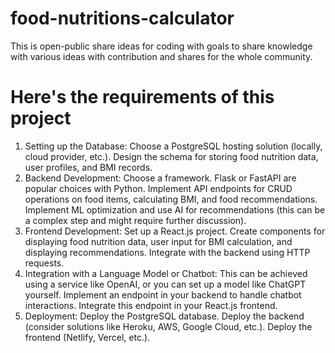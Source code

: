 # food-nutritions-calculator
This is open-public share ideas for coding with goals to share knowledge with various ideas with contribution and shares for the whole community.
# Here's the requirements of this project
1. Setting up the Database:
  Choose a PostgreSQL hosting solution (locally, cloud provider, etc.).
  Design the schema for storing food nutrition data, user profiles, and BMI records.
2. Backend Development:
  Choose a framework. Flask or FastAPI are popular choices with Python.
  Implement API endpoints for CRUD operations on food items, calculating BMI, and food recommendations.
  Implement ML optimization and use AI for recommendations (this can be a complex step and might require further discussion).
3. Frontend Development:
  Set up a React.js project.
  Create components for displaying food nutrition data, user input for BMI calculation, and displaying recommendations.
  Integrate with the backend using HTTP requests.
4. Integration with a Language Model or Chatbot:
  This can be achieved using a service like OpenAI, or you can set up a model like ChatGPT yourself.
  Implement an endpoint in your backend to handle chatbot interactions.
  Integrate this endpoint in your React.js frontend.
5. Deployment:
  Deploy the PostgreSQL database.
  Deploy the backend (consider solutions like Heroku, AWS, Google Cloud, etc.).
  Deploy the frontend (Netlify, Vercel, etc.).
